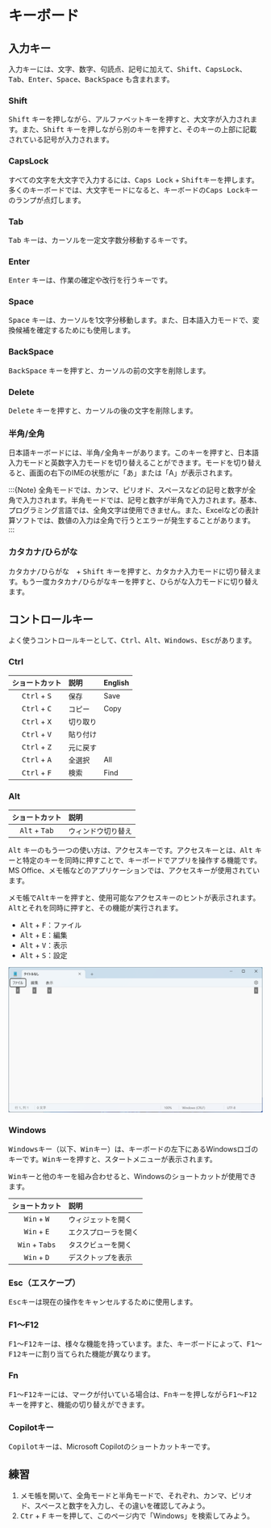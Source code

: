 # キーボード

## 入力キー

入力キーには、文字、数字、句読点、記号に加えて、<kbd>Shift</kbd>、<kbd>CapsLock</kbd>、<kbd>Tab</kbd>、<kbd>Enter</kbd>、<kbd>Space</kbd>、<kbd>BackSpace</kbd> も含まれます。

### Shift
<kbd>Shift</kbd> キーを押しながら、アルファベットキーを押すと、大文字が入力されます。また、<kbd>Shift</kbd> キーを押しながら別のキーを押すと、そのキーの上部に記載されている記号が入力されます。

### CapsLock
すべての文字を大文字で入力するには、<kbd>Caps Lock</kbd> + <kbd>Shift</kbd>キーを押します。多くのキーボードでは、大文字モードになると、キーボードの<kbd>Caps Lock</kbd>キーのランプが点灯します。

### Tab
<kbd>Tab</kbd> キーは、カーソルを一定文字数分移動するキーです。

### Enter
<kbd>Enter</kbd> キーは、作業の確定や改行を行うキーです。

### Space
<kbd>Space</kbd> キーは、カーソルを1文字分移動します。また、日本語入力モードで、変換候補を確定するためにも使用します。

### BackSpace
<kbd>BackSpace</kbd> キーを押すと、カーソルの前の文字を削除します。

### Delete
<kbd>Delete</kbd> キーを押すと、カーソルの後の文字を削除します。

### 半角/全角
日本語キーボードには、<kbd>半角/全角</kbd>キーがあります。このキーを押すと、日本語入力モードと英数字入力モードを切り替えることができます。モードを切り替えると、画面の右下のIMEの状態がに「あ」または「A」が表示されます。

:::{Note}
全角モードでは、カンマ、ピリオド、スペースなどの記号と数字が全角で入力されます。半角モードでは、記号と数字が半角で入力されます。基本、プログラミング言語では、全角文字は使用できません。また、Excelなどの表計算ソフトでは、数値の入力は全角で行うとエラーが発生することがあります。
:::

### カタカナ/ひらがな
<kbd>カタカナ/ひらがな</kbd>　+ <kbd>Shift</kbd> キーを押すと、カタカナ入力モードに切り替えます。もう一度<kbd>カタカナ/ひらがな</kbd>キーを押すと、ひらがな入力モードに切り替えます。

## コントロールキー

よく使うコントロールキーとして、<kbd>Ctrl</kbd>、<kbd>Alt</kbd>、<kbd>Windows</kbd>、<kbd>Esc</kbd>があります。

### Ctrl

|         ショートカット         | 説明     | English |
| :----------------------------: | :------- | :------ |
| <kbd>Ctrl</kbd> + <kbd>S</kbd> | 保存     | Save    |
| <kbd>Ctrl</kbd> + <kbd>C</kbd> | コピー   | Copy    |
| <kbd>Ctrl</kbd> + <kbd>X</kbd> | 切り取り |         |
| <kbd>Ctrl</kbd> + <kbd>V</kbd> | 貼り付け |         |
| <kbd>Ctrl</kbd> + <kbd>Z</kbd> | 元に戻す |         |
| <kbd>Ctrl</kbd> + <kbd>A</kbd> | 全選択   | All     |
| <kbd>Ctrl</kbd> + <kbd>F</kbd> | 検索     | Find    |
 
### Alt

|         ショートカット          | 説明               |
| :-----------------------------: | :----------------- |
| <kbd>Alt</kbd> + <kbd>Tab</kbd> | ウィンドウ切り替え |

<kbd>Alt</kbd> キーのもう一つの使い方は、アクセスキーです。アクセスキーとは、<kbd>Alt</kbd> キーと特定のキーを同時に押すことで、キーボードでアプリを操作する機能です。MS Office、メモ帳などのアプリケーションでは、アクセスキーが使用されています。

メモ帳で<kbd>Alt</kbd>キーを押すと、使用可能なアクセスキーのヒントが表示されます。<kbd>Alt</kbd>とそれを同時に押すと、その機能が実行されます。

- <kbd>Alt</kbd> + <kbd>F</kbd>：ファイル
- <kbd>Alt</kbd> + <kbd>E</kbd>：編集
- <kbd>Alt</kbd> + <kbd>V</kbd>：表示
- <kbd>Alt</kbd> + <kbd>S</kbd>：設定

![Alt](./images/keyboard/alt-notepad.png)

### Windows

<kbd>Windows</kbd>キー（以下、<kbd>Win</kbd>キー）は、キーボードの左下にあるWindowsロゴのキーです。<kbd>Win</kbd>キーを押すと、スタートメニューが表示されます。

<kbd>Win</kbd>キーと他のキーを組み合わせると、Windowsのショートカットが使用できます。

|          ショートカット          | 説明                 |
| :------------------------------: | :------------------- |
|  <kbd>Win</kbd> + <kbd>W</kbd>   | ウィジェットを開く   |
|  <kbd>Win</kbd> + <kbd>E</kbd>   | エクスプローラを開く |
| <kbd>Win</kbd> + <kbd>Tabs</kbd> | タスクビューを開く   |
|  <kbd>Win</kbd> + <kbd>D</kbd>   | デスクトップを表示   |

### Esc（エスケープ）

<kbd>Esc</kbd>キーは現在の操作をキャンセルするために使用します。

### F1～F12

<kbd>F1</kbd>～<kbd>F12</kbd>キーは、様々な機能を持っています。また、キーボードによって、<kbd>F1</kbd>～<kbd>F12</kbd>キーに割り当てられた機能が異なります。

### Fn
<kbd>F1</kbd>～<kbd>F12</kbd>キーには、マークが付いている場合は、<kbd>Fn</kbd>キーを押しながら<kbd>F1</kbd>～<kbd>F12</kbd>キーを押すと、機能の切り替えができます。

### Copilotキー
<kbd>Copilot</kbd>キーは、Microsoft Copilotのショートカットキーです。

## 練習

1. メモ帳を開いて、全角モードと半角モードで、それぞれ、カンマ、ピリオド、スペースと数字を入力し、その違いを確認してみよう。
2. <kbd>Ctr</kbd> + <kbd>F</kbd> キーを押して、このページ内で「Windows」を検索してみよう。
